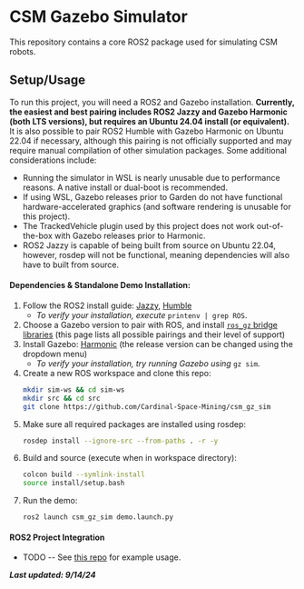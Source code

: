 # CSM Gazebo Simulator
This repository contains a core ROS2 package used for simulating CSM robots.

## Setup/Usage
To run this project, you will need a ROS2 and Gazebo installation. __Currently, the easiest and best pairing includes ROS2 Jazzy and Gazebo Harmonic (both LTS versions), but requires an Ubuntu 24.04 install (or equivalent).__ It is also possible to pair ROS2 Humble with Gazebo Harmonic on Ubuntu 22.04 if necessary, although this pairing is not officially supported and may require manual compilation of other simulation packages. Some additional considerations include:
- Running the simulator in WSL is nearly unusable due to performance reasons. A native install or dual-boot is recommended.
- If using WSL, Gazebo releases prior to Garden do not have functional hardware-accelerated graphics (and software rendering is unusable for this project).
- The TrackedVehicle plugin used by this project does not work out-of-the-box with Gazebo releases prior to Harmonic.
- ROS2 Jazzy is capable of being built from source on Ubuntu 22.04, however, rosdep will not be functional, meaning dependencies will also have to built from source.

#### Dependencies & Standalone Demo Installation:

1. Follow the ROS2 install guide: [Jazzy](https://docs.ros.org/en/jazzy/Installation/Ubuntu-Install-Debians.html), [Humble](https://docs.ros.org/en/humble/Installation/Ubuntu-Install-Debians.html)
	- *To verify your installation, execute* `printenv | grep ROS`.
2. Choose a Gazebo version to pair with ROS, and install [`ros_gz` bridge libraries](https://gazebosim.org/docs/harmonic/ros_installation) (this page lists all possible pairings and their level of support)
3. Install Gazebo: [Harmonic](https://gazebosim.org/docs/harmonic/install_ubuntu) (the release version can be changed using the dropdown menu)
	- *To verify your installation, try running Gazebo using* `gz sim`.
4. Create a new ROS workspace and clone this repo:
	```bash
	mkdir sim-ws && cd sim-ws
	mkdir src && cd src
	git clone https://github.com/Cardinal-Space-Mining/csm_gz_sim
	```
5. Make sure all required packages are installed using rosdep:
	```bash
	rosdep install --ignore-src --from-paths . -r -y
	```
6. Build and source (execute when in workspace directory):
	```bash
	colcon build --symlink-install
	source install/setup.bash
	```
7. Run the demo:
	```
	ros2 launch csm_gz_sim demo.launch.py
	```

#### ROS2 Project Integration

* TODO -- See [this repo](https://github.com/CSM-Lance-Dev) for example usage.

__*Last updated: 9/14/24*__
